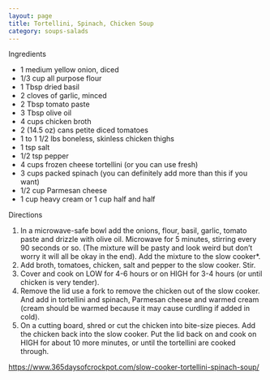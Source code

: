 ```yaml
---
layout: page
title: Tortellini, Spinach, Chicken Soup
category: soups-salads
---
```


Ingredients
  * 1 medium yellow onion, diced
  * 1/3 cup all purpose flour
  * 1 Tbsp dried basil
  * 2 cloves of garlic, minced
  * 2 Tbsp tomato paste
  * 3 Tbsp olive oil
  * 4 cups chicken broth
  * 2 (14.5 oz) cans petite diced tomatoes
  * 1 to 1 1/2 lbs boneless, skinless chicken thighs
  * 1 tsp salt
  * 1/2 tsp pepper
  * 4 cups frozen cheese tortellini (or you can use fresh)
  * 3 cups packed spinach (you can definitely add more than this if you want)
  * 1/2 cup Parmesan cheese
  * 1 cup heavy cream or 1 cup half and half

Directions
  1. In a microwave-safe bowl add the onions, flour, basil, garlic, tomato paste and drizzle with olive oil. Microwave for 5 minutes, stirring every 90 seconds or so. (The mixture will be pasty and look weird but don’t worry it will all be okay in the end). Add the mixture to the slow cooker*.
  2. Add broth, tomatoes, chicken, salt and pepper to the slow cooker. Stir.
  3. Cover and cook on LOW for 4-6 hours or on HIGH for 3-4 hours (or until chicken is very tender).
  4. Remove the lid use a fork to remove the chicken out of the slow cooker. And add in tortellini and spinach, Parmesan cheese and warmed cream (cream should be warmed because it may cause curdling if added in cold).
  5. On a cutting board, shred or cut the chicken into bite-size pieces. Add the chicken back into the slow cooker. Put the lid back on and cook on HIGH for about 10 more minutes, or until the tortellini are cooked through.

<https://www.365daysofcrockpot.com/slow-cooker-tortellini-spinach-soup/>